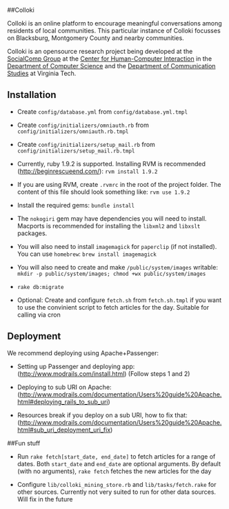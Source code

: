 ##Colloki

Colloki is an online platform to encourage meaningful conversations among residents of local communities. This particular instance of Colloki focusses on Blacksburg, Montgomery County and nearby communities.

Colloki is an opensource research project being developed at the [SocialComp Group](http://diggov.cs.vt.edu) at the [Center for Human-Computer Interaction](http://hci.vt.edu) in the [Department of Computer Science](http://www.cs.vt.edu) and the [Department of Communication Studies](http://www.comm.vt.edu) at Virginia Tech.

## Installation

* Create `config/database.yml` from `config/database.yml.tmpl`

* Create `config/initializers/omniauth.rb` from `config/initializers/omniauth.rb.tmpl`

* Create `config/initializers/setup_mail.rb` from `config/initializers/setup_mail.rb.tmpl`

* Currently, ruby 1.9.2 is supported. Installing RVM is recommended (http://beginrescueend.com/): `rvm install 1.9.2`

* If you are using RVM, create `.rvmrc` in the root of the project folder.
    The content of this file should look something like: `rvm use 1.9.2`

* Install the required gems: `bundle install`

* The `nokogiri` gem may have dependencies you will need to install. 
    Macports is recommended for installing the `libxml2` and `libxslt` packages.

* You will also need to install `imagemagick` for `paperclip` (if not installed). 
    You can use `homebrew`: `brew install imagemagick`

* You will also need to create and make `/public/system/images` writable:
  `mkdir -p public/system/images; chmod +wx public/system/images`

* `rake db:migrate`

* Optional: Create and configure `fetch.sh` from `fetch.sh.tmpl` if you want to use the convinient script to fetch articles for the day. Suitable for calling via cron

## Deployment

We recommend deploying using Apache+Passenger:

* Setting up Passenger and deploying app: (http://www.modrails.com/install.html) (Follow steps 1 and 2)

* Deploying to sub URI on Apache: (http://www.modrails.com/documentation/Users%20guide%20Apache.html#deploying_rails_to_sub_uri)

* Resources break if you deploy on a sub URI, how to fix that: (http://www.modrails.com/documentation/Users%20guide%20Apache.html#sub_uri_deployment_uri_fix)

##Fun stuff

* Run `rake fetch[start_date, end_date]` to fetch articles for a range of dates. Both `start_date` and `end_date` are optional arguments. By default (with no arguments), `rake fetch` fetches the new articles for the day

* Configure `lib/colloki_mining_store.rb` and `lib/tasks/fetch.rake` for other sources. Currently not very suited to run for other data sources. Will fix in the future